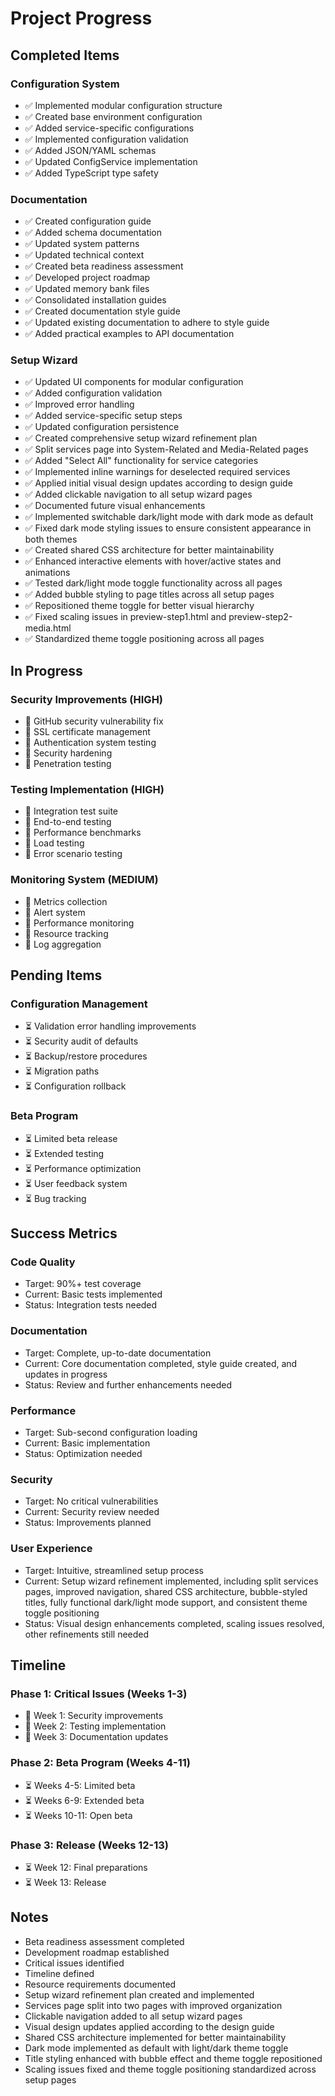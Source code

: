 # Project Progress

## Completed Items

### Configuration System

*   ✅ Implemented modular configuration structure
*   ✅ Created base environment configuration
*   ✅ Added service-specific configurations
*   ✅ Implemented configuration validation
*   ✅ Added JSON/YAML schemas
*   ✅ Updated ConfigService implementation
*   ✅ Added TypeScript type safety

### Documentation

*   ✅ Created configuration guide
*   ✅ Added schema documentation
*   ✅ Updated system patterns
*   ✅ Updated technical context
*   ✅ Created beta readiness assessment
*   ✅ Developed project roadmap
*   ✅ Updated memory bank files
*   ✅ Consolidated installation guides
*   ✅ Created documentation style guide
*   ✅ Updated existing documentation to adhere to style guide
*   ✅ Added practical examples to API documentation

### Setup Wizard

*   ✅ Updated UI components for modular configuration
*   ✅ Added configuration validation
*   ✅ Improved error handling
*   ✅ Added service-specific setup steps
*   ✅ Updated configuration persistence
*   ✅ Created comprehensive setup wizard refinement plan
*   ✅ Split services page into System-Related and Media-Related pages
*   ✅ Added "Select All" functionality for service categories
*   ✅ Implemented inline warnings for deselected required services
*   ✅ Applied initial visual design updates according to design guide
*   ✅ Added clickable navigation to all setup wizard pages
*   ✅ Documented future visual enhancements
*   ✅ Implemented switchable dark/light mode with dark mode as default
*   ✅ Fixed dark mode styling issues to ensure consistent appearance in both themes
*   ✅ Created shared CSS architecture for better maintainability
*   ✅ Enhanced interactive elements with hover/active states and animations
*   ✅ Tested dark/light mode toggle functionality across all pages
*   ✅ Added bubble styling to page titles across all setup pages
*   ✅ Repositioned theme toggle for better visual hierarchy
*   ✅ Fixed scaling issues in preview-step1.html and preview-step2-media.html
*   ✅ Standardized theme toggle positioning across all pages

## In Progress

### Security Improvements (HIGH)

*   🔄 GitHub security vulnerability fix
*   🔄 SSL certificate management
*   🔄 Authentication system testing
*   🔄 Security hardening
*   🔄 Penetration testing

### Testing Implementation (HIGH)

*   🔄 Integration test suite
*   🔄 End-to-end testing
*   🔄 Performance benchmarks
*   🔄 Load testing
*   🔄 Error scenario testing

### Monitoring System (MEDIUM)

*   🔄 Metrics collection
*   🔄 Alert system
*   🔄 Performance monitoring
*   🔄 Resource tracking
*   🔄 Log aggregation

## Pending Items

### Configuration Management

*   ⏳ Validation error handling improvements
*   ⏳ Security audit of defaults
*   ⏳ Backup/restore procedures
*   ⏳ Migration paths
*   ⏳ Configuration rollback

### Beta Program

*   ⏳ Limited beta release
*   ⏳ Extended testing
*   ⏳ Performance optimization
*   ⏳ User feedback system
*   ⏳ Bug tracking

## Success Metrics

### Code Quality

*   Target: 90%+ test coverage
*   Current: Basic tests implemented
*   Status: Integration tests needed

### Documentation

*   Target: Complete, up-to-date documentation
*   Current: Core documentation completed, style guide created, and updates in progress
*   Status: Review and further enhancements needed

### Performance

*   Target: Sub-second configuration loading
*   Current: Basic implementation
*   Status: Optimization needed

### Security

*   Target: No critical vulnerabilities
*   Current: Security review needed
*   Status: Improvements planned

### User Experience

*   Target: Intuitive, streamlined setup process
*   Current: Setup wizard refinement implemented, including split services pages, improved navigation, shared CSS architecture, bubble-styled titles, fully functional dark/light mode support, and consistent theme toggle positioning
*   Status: Visual design enhancements completed, scaling issues resolved, other refinements still needed


## Timeline

### Phase 1: Critical Issues (Weeks 1-3)

*   🔄 Week 1: Security improvements
*   🔄 Week 2: Testing implementation
*   🔄 Week 3: Documentation updates

### Phase 2: Beta Program (Weeks 4-11)

*   ⏳ Weeks 4-5: Limited beta
*   ⏳ Weeks 6-9: Extended beta
*   ⏳ Weeks 10-11: Open beta

### Phase 3: Release (Weeks 12-13)

*   ⏳ Week 12: Final preparations
*   ⏳ Week 13: Release

## Notes

*   Beta readiness assessment completed
*   Development roadmap established
*   Critical issues identified
*   Timeline defined
*   Resource requirements documented
*   Setup wizard refinement plan created and implemented
*   Services page split into two pages with improved organization
*   Clickable navigation added to all setup wizard pages
*   Visual design updates applied according to the design guide
*   Shared CSS architecture implemented for better maintainability
*   Dark mode implemented as default with light/dark theme toggle
*   Title styling enhanced with bubble effect and theme toggle repositioned
*   Scaling issues fixed and theme toggle positioning standardized across setup pages
